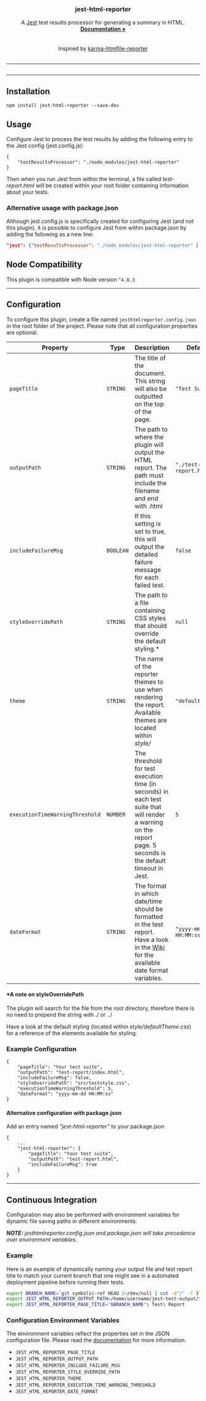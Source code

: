 <p align="center">
  <h3 align="center">jest-html-reporter</h3>

  <p align="center">
    A <a href="https://github.com/facebook/jest">Jest</a> test results processor for generating a summary in HTML.
    <br>
    <a href="https://github.com/Hargne/jest-html-reporter/wiki"><strong>Documentation »</strong></a>
	<br />
	<br />
	<img src="https://nodei.co/npm/jest-html-reporter.png?downloads=true&stars=true" alt="">
	<br />
	<br />
	Inspired by <a href="https://github.com/matthias-schuetz/karma-htmlfile-reporter">karma-htmlfile-reporter</a>
	<br />
	<br />
	<hr />
	<img src="https://user-images.githubusercontent.com/3501024/35678183-b038d6ca-0752-11e8-85ca-9be570e80872.png" alt="">
  </p>
</p>

***

## Installation
```shell
npm install jest-html-reporter --save-dev
```

## Usage
Configure Jest to process the test results by adding the following entry to the Jest config (jest.config.js):
```
{
	"testResultsProcessor": "./node_modules/jest-html-reporter"
}
```
Then when you run Jest from within the terminal, a file called *test-report.html* will be created within your root folder containing information about your tests.

### Alternative usage with package.json
Although jest.config.js is specifically created for configuring Jest (and not this plugin), it is possible to configure Jest from within package.json by adding the following as a new line:
```JSON
"jest": {"testResultsProcessor": "./node_modules/jest-html-reporter" }
```

## Node Compatibility
This plugin is compatible with Node version `^4.8.3`

---

## Configuration
To configure this plugin, create a file named `jesthtmlreporter.config.json` in the root folder of the project. Please note that all configuration properties are optional.

| Property | Type | Description | Default
|--|--|--|--|
| `pageTitle` | `STRING` | The title of the document. This string will also be outputted on the top of the page. | `"Test Suite"`
| `outputPath` | `STRING` | The path to where the plugin will output the HTML report. The path must include the filename and end with .html | `"./test-report.html"`
| `includeFailureMsg` | `BOOLEAN` | If this setting is set to true, this will output the detailed failure message for each failed test. | `false`
| `styleOverridePath` | `STRING` | The path to a file containing CSS styles that should override the default styling.* | `null`
| `theme` | `STRING` | The name of the reporter themes to use when rendering the report. Available themes are located within *style/* | `"defaultTheme"`
| `executionTimeWarningThreshold` | `NUMBER` | The threshold for test execution time (in seconds) in each test suite that will render a warning on the report page. 5 seconds is the default timeout in Jest. | `5`
| `dateFormat` | `STRING` | The format in which date/time should be formatted in the test report. Have a look in the [Wiki](https://github.com/Hargne/jest-html-reporter/wiki/Date-Format) for the available date format variables. | `"yyyy-mm-dd HH:MM:ss"`

#### *A note on styleOverridePath
The plugin will search for the file from the root directory, therefore there is no need to prepend the string with ./ or ../

Have a look at the default styling (located within *style/defaultTheme.css*) for a reference of the elements available for styling.

### Example Configuration

```
{
	"pageTitle": "Your test suite",
	"outputPath": "test-report/index.html",
	"includeFailureMsg": false,
	"styleOverridePath": "src/teststyle.css",
	"executionTimeWarningThreshold": 5,
	"dateFormat": "yyyy-mm-dd HH:MM:ss"
}
```

#### Alternative configuration with package.json
Add an entry named *"jest-html-reporter"* to your package.json 
```
{
	...
	"jest-html-reporter": {
		"pageTitle": "Your test suite",
		"outputPath": "test-report.html",
		"includeFailureMsg": true
	}
}
```

---

## Continuous Integration

Configuration may also be performed with environment variables for dynamic file saving paths in different environments. 

***NOTE:** jesthtmlreporter.config.json and package.json will take precedence over environment variables.*

### Example
Here is an example of dynamically naming your output file and test report title to match your current branch that one might see in a automated deployment pipeline before running their tests.

```bash
export BRANCH_NAME=`git symbolic-ref HEAD 2>/dev/null | cut -d"/" -f 3`
export JEST_HTML_REPORTER_OUTPUT_PATH=/home/username/jest-test-output/test-reports/"$BRANCH_NAME".html
export JEST_HTML_REPORTER_PAGE_TITLE="$BRANCH_NAME"\ Test\ Report
```

### Configuration Environment Variables
The environment variables reflect the properties set in the JSON configuration file. Please read the [documentation](https://github.com/Hargne/jest-html-reporter/wiki/configuration#configuration-in-packagejson) for more information.

* `JEST_HTML_REPORTER_PAGE_TITLE`
* `JEST_HTML_REPORTER_OUTPUT_PATH`
* `JEST_HTML_REPORTER_INCLUDE_FAILURE_MSG`
* `JEST_HTML_REPORTER_STYLE_OVERRIDE_PATH`
* `JEST_HTML_REPORTER_THEME`
* `JEST_HTML_REPORTER_EXECUTION_TIME_WARNING_THRESHOLD`
* `JEST_HTML_REPORTER_DATE_FORMAT`


